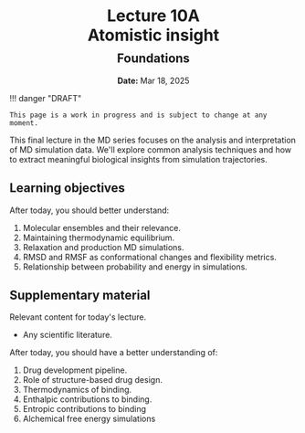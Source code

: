 <h1 style="margin-bottom: 0.4em; text-align: center;">
    <b>Lecture 10A</b><br>
    Atomistic insight
</h1>
<h2 style="margin-top: 0.0em; text-align: center;">
    Foundations
</h2>
<p style="text-align: center;">
    <b>Date:</b> Mar 18, 2025
</p>

!!! danger "DRAFT"

    This page is a work in progress and is subject to change at any moment.

This final lecture in the MD series focuses on the analysis and interpretation of MD simulation data.
We'll explore common analysis techniques and how to extract meaningful biological insights from simulation trajectories.

## Learning objectives

After today, you should better understand:

1.  Molecular ensembles and their relevance.
2.  Maintaining thermodynamic equilibrium.
3.  Relaxation and production MD simulations.
4.  RMSD and RMSF as conformational changes and flexibility metrics.
5.  Relationship between probability and energy in simulations.

## Supplementary material

Relevant content for today's lecture.

-   Any scientific literature.

After today, you should have a better understanding of:

1.  Drug development pipeline.
2.  Role of structure-based drug design.
3.  Thermodynamics of binding.
4.  Enthalpic contributions to binding.
5.  Entropic contributions to binding
6.  Alchemical free energy simulations

<!-- ## Presentation

-   **View:** [slides.com/aalexmmaldonado/biosc1540-l10a](https://slides.com/aalexmmaldonado/biosc1540-l10a)
-   **Live link:** [slides.com/d/nZdKKIA/live](https://slides.com/d/nZdKKIA/live)
-   **Download:** [biosc1540-l10a.pdf](/lectures/10A/biosc1540-l10a.pdf)

<iframe src="https://slides.com/aalexmmaldonado/biosc1540-l10a/embed?byline=hidden&share=hidden" width="100%" height="600" title="BIOSC 1540: Lecture 10A" scrolling="no" frameborder="0" webkitallowfullscreen mozallowfullscreen allowfullscreen></iframe> -->
